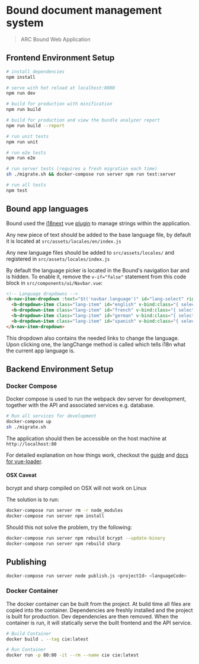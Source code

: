 # Bound document management system

> ARC Bound Web Application

## Frontend Environment Setup

``` bash
# install dependencies
npm install

# serve with hot reload at localhost:8080
npm run dev

# build for production with minification
npm run build

# build for production and view the bundle analyzer report
npm run build --report

# run unit tests
npm run unit

# run e2e tests
npm run e2e

# run server tests (requires a fresh migration each time)
sh ./migrate.sh && docker-compose run server npm run test:server

# run all tests
npm test
```

## Bound app languages

Bound used the [i18next](i18next.com) vue [plugin](https://kazupon.github.io/vue-i18n/) to manage strings within the application.

Any new piece of text should be added to the base language file, by default it is located at `src/assets/locales/en/index.js`

Any new language files should be added to `src/assets/locales/` and registered in `src/assets/locales/index.js`

By default the language picker is located in the Bound's navigation bar and is hidden. To enable it, remove the `v-if="false"` statement from this code block in `src/components/ui/Navbar.vue`:

```html
<!-- Language dropdowns -->
<b-nav-item-dropdown :text="$t('navbar.language')" id="lang-select" right v-if="false">
  <b-dropdown-item class="lang-item" id="english" v-bind:class="{ selected: isActive('en') }" v-on:click="langChange('en')">English</b-dropdown-item>
  <b-dropdown-item class="lang-item" id="french" v-bind:class="{ selected: isActive('fr') }" v-on:click="langChange('fr')">Français</b-dropdown-item>
  <b-dropdown-item class="lang-item" id="german" v-bind:class="{ selected: isActive('de') }" v-on:click="langChange('de')">Deutsche</b-dropdown-item>
  <b-dropdown-item class="lang-item" id="spanish" v-bind:class="{ selected: isActive('es') }" v-on:click="langChange('es')">Español</b-dropdown-item>
</b-nav-item-dropdown>
```

This dropdown also contains the needed links to change the language. Upon clicking one, the langChange method is called which tells i18n what the current app language is.

## Backend Environment Setup

### Docker Compose

Docker compose is used to run the webpack dev server for development,
together with the API and associated services e.g. database.

```bash
# Run all services for development
docker-compose up
sh ./migrate.sh
```
The application should then be accessible on the host machine at `http://localhost:80`

For detailed explanation on how things work, checkout the [guide](http://vuejs-templates.github.io/webpack/) and [docs for vue-loader](http://vuejs.github.io/vue-loader).

#### OSX Caveat

bcrypt and sharp compiled on OSX will not work on Linux

The solution is to run:

```bash
docker-compose run server rm -r node_modules
docker-compose run server npm install
```
Should this not solve the problem, try the following:

```bash
docker-compose run server npm rebuild bcrypt --update-binary
docker-compose run server npm rebuild sharp
```

## Publishing

```bash
docker-compose run server node publish.js <projectId> <languageCode>
```

### Docker Container

The docker container can be built from the project. At build time all files are
copied into the container. Dependencies are freshly installed and the project
is built for production. Dev dependencies are then removed. When the container
is run, it will statically serve the built frontend and the API service.

```bash
# Build Container
docker build . --tag cie:latest

# Run Container
docker run -p 80:80 -it --rm --name cie cie:latest
```
